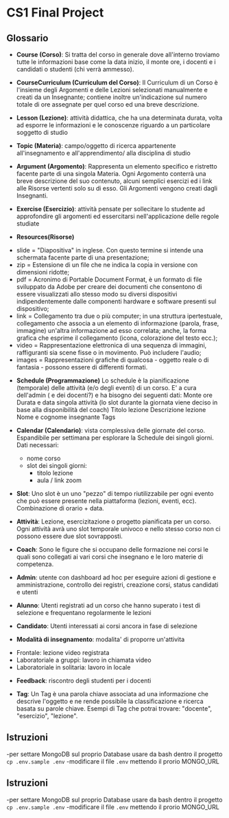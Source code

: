 # CS1 Final Project

## Glossario

* **Course (Corso)**: Si tratta del corso in generale dove all'interno troviamo tutte le informazioni base come la data inizio, il monte ore, i docenti e i candidati o studenti (chi verrà ammesso).

* **CourseCurriculum (Curriculum del Corso)**: Il Curriculum di un Corso è l'insieme degli Argomenti e delle Lezioni selezionati manualmente e creati da un Insegnante; contiene inoltre un'indicazione sul numero totale di ore assegnate per quel corso ed una breve descrizione.

* **Lesson (Lezione)**: attività didattica, che ha una determinata durata, volta ad esporre le informazioni e le conoscenze riguardo a un particolare soggetto di studio

* **Topic (Materia)**: campo/oggetto di ricerca appartenente all'insegnamento e all'apprendimento/ alla disciplina di studio

* **Argument (Argomento)**: Rappresenta un elemento specifico e ristretto facente parte di una singola Materia. Ogni Argomento conterrà una breve descrizione del suo contenuto, alcuni semplici esercizi ed i link alle Risorse vertenti solo su di esso. Gli Argomenti vengono  creati dagli Insegnanti.

* **Exercise (Esercizio)**: attività pensate per sollecitare lo studente ad approfondire gli argomenti ed essercitarsi nell'applicazione delle regole studiate 

* **Resources(Risorse)**
- slide = "Diapositiva" in inglese. Con questo termine si intende una schermata facente parte di una presentazione;
- zip = Estensione di un file che ne indica la copia in versione con dimensioni ridotte;
- pdf = Acronimo di Portable Document Format, è un formato di file sviluppato da Adobe per creare dei documenti che consentono di essere visualizzati allo stesso modo su diversi dispositivi indipendentemente dalle componenti hardware e software presenti sul dispositivo;
- link = Collegamento tra due o più computer; in  una struttura ipertestuale, collegamento che associa a un elemento di informazione (parola, frase, immagine) un'altra informazione ad esso correlata; anche, la forma grafica che esprime il collegamento (icona, colorazione del testo ecc.);
- video = Rappresentazione elettronica di una sequenza di immagini, raffiguranti sia scene fisse o in movimento. Può includere l'audio;
- images = Rappresentazioni grafiche di qualcosa - oggetto reale o di fantasia - possono essere di differenti formati.

* **Schedule (Programmazione)**
Lo schedule è la pianificazione (temporale) delle attività (e/o degli eventi) di un corso.
E' a cura dell'admin ( e dei docenti?) e ha bisogno dei seguenti dati:
Monte ore
Durata e data singola attività (lo slot durante la giornata viene deciso in base alla disponibilità del coach)
Titolo lezione
Descrizione lezione
Nome e cognome insegnante
Tags

* **Calendar (Calendario)**: vista complessiva delle giornate del corso. Espandibile per settimana per esplorare la Schedule dei singoli giorni. Dati necessari:
  - nome corso
  - slot dei singoli giorni:
    - titolo lezione 
    - aula / link zoom

* **Slot**: Uno slot è un uno "pezzo" di tempo riutilizzabile per ogni evento che può essere presente nella piattaforma (lezioni, eventi, ecc).
Combinazione di orario + data.

* **Attività**: Lezione, esercizitazione o progetto pianificata per un corso. Ogni attività avrà uno slot temporale univoco e nello stesso corso non ci possono essere due slot sovrapposti.

* **Coach**: Sono le figure che si occupano delle formazione nei corsi le quali sono collegati ai vari corsi che insegnano e le loro materie di competenza.

* **Admin**: utente con dashboard ad hoc per eseguire azioni di gestione e amministrazione, controllo dei registri, creazione corsi, status candidati e utenti

* **Alunno**: Utenti registrati ad un corso che hanno superato i test di selezione e frequentano regolarmente le lezioni

* **Candidato**: Utenti interessati ai corsi ancora in fase di selezione

* **Modalità di insegnamento**: modalita' di proporre un'attivita
- Frontale: lezione video registrata
- Laboratoriale a gruppi: lavoro in chiamata video
- Laboratoriale in solitaria: lavoro in locale

* **Feedback**: riscontro degli studenti per i docenti


* **Tag**: Un Tag è una parola chiave associata ad una informazione che descrive l'oggetto e ne rende possibile la
     classificazione e ricerca basata su parole chiave. Esempi di Tag che potrai trovare: "docente", "esercizio", "lezione".


## Istruzioni
-per settare MongoDB sul proprio Database usare da bash dentro il progetto `cp .env.sample .env`
-modificare il file `.env` mettendo il prorio MONGO_URL 

## Istruzioni
-per settare MongoDB sul proprio Database usare da bash dentro il progetto `cp .env.sample .env`
-modificare il file `.env` mettendo il prorio MONGO_URL 

